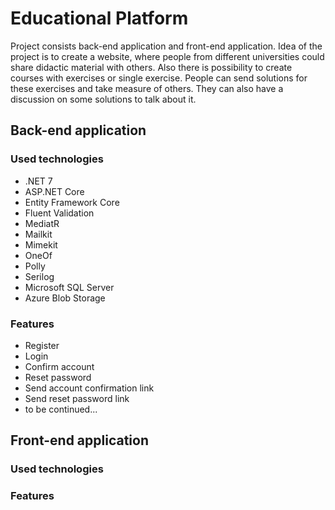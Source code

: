 # Educational Platform

Project consists back-end application and front-end application. 
Idea of the project is to create a website, where people from different universities could share didactic material with others.
Also there is possibility to create courses with exercises or single exercise. People can send solutions for these exercises and take measure of others. They can also have a discussion on some solutions to talk about it.

## Back-end application

### Used technologies

* .NET 7
* ASP.NET Core 
* Entity Framework Core
* Fluent Validation
* MediatR
* Mailkit
* Mimekit
* OneOf
* Polly
* Serilog
* Microsoft SQL Server
* Azure Blob Storage

### Features

* Register
* Login
* Confirm account
* Reset password
* Send account confirmation link
* Send reset password link
* to be continued...

## Front-end application

### Used technologies

### Features


